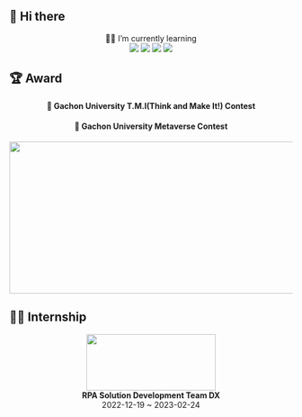 <h2>👋 Hi there</h2>
<div align = "center">
  👨‍💻 I’m currently learning 
</div>
<div align = "center">
  <img src="https://img.shields.io/badge/Python-3766AB?style=flat-square&logo=Python&logoColor=white"/> 
  <img src="https://img.shields.io/badge/Java-007396?style=flat-square&logo=Java&logoColor=white"/>
  <img src="https://img.shields.io/badge/Spring Boot-6DB33F?style=flat-square&logo=SpringBoot&logoColor=white"/>
  <img src="https://img.shields.io/badge/Amazon AWS-232F3E?style=flat-square&logo=AmazonAWS&logoColor=white"/>
</div>


<h2>🏆 Award</h2>
<div align = "center">
  <h4>🥈 Gachon University T.M.I(Think and Make It!) Contest</h4>
  <h4>🥉 Gachon University Metaverse Contest</h4>
  <img src="https://github.com/dongseoplee/dongseoplee/assets/76763417/ad393a85-92c7-4583-ab24-22ef6c92ce54.png" width=720 height=270>
<!--   <h4>🥈 Gachon University T.M.I(Think and Make It!) Contest</h4>
  <img src="https://user-images.githubusercontent.com/76763417/187452115-e4c67924-bbb6-4f0f-bc16-85b327c43385.png" width=450 height=300>
  <h4>🥉 Gachon University Metaverse Contest</h4>
  <img src="https://user-images.githubusercontent.com/76763417/177543355-75b4025e-e62a-42a8-8996-1d2f604282da.png" width=450 height=300> -->
</div>


<h2>👨‍💻 Internship</h2>
<div align = "center">
  <a href="https://spacebank.company/" target="_blank">
  <img src="https://user-images.githubusercontent.com/76763417/221116300-d4ebc384-612f-4676-9407-e5568affb9de.jpg" width=230 height=100>
  <a>
  <div><b>RPA Solution Development Team DX</b></div>
  <div>2022-12-19 ~ 2023-02-24</div>
</div>
